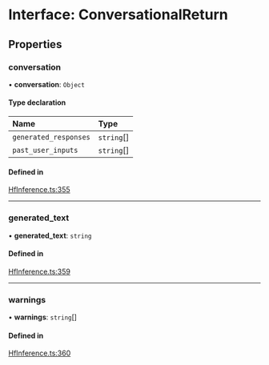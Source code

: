 
# Interface: ConversationalReturn

## Properties

### conversation

• **conversation**: `Object`

#### Type declaration

| Name | Type |
| :------ | :------ |
| `generated_responses` | `string`[] |
| `past_user_inputs` | `string`[] |

#### Defined in

[HfInference.ts:355](https://github.com/huggingface/huggingface.js/blob/main/packages/inference/src/HfInference.ts#L355)

___

### generated\_text

• **generated\_text**: `string`

#### Defined in

[HfInference.ts:359](https://github.com/huggingface/huggingface.js/blob/main/packages/inference/src/HfInference.ts#L359)

___

### warnings

• **warnings**: `string`[]

#### Defined in

[HfInference.ts:360](https://github.com/huggingface/huggingface.js/blob/main/packages/inference/src/HfInference.ts#L360)